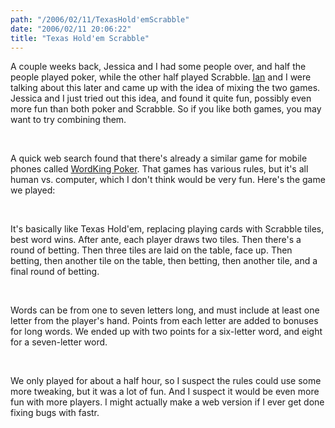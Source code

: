 ```yaml
---
path: "/2006/02/11/TexasHold'emScrabble" 
date: "2006/02/11 20:06:22" 
title: "Texas Hold'em Scrabble" 
---
```

<p>A couple weeks back, Jessica and I had some people over, and half the people played poker, while the other half played Scrabble. <a href="http://www.ianleckie.com/blog/">Ian</a> and I were talking about this later and came up with the idea of mixing the two games. Jessica and I just tried out this idea, and found it quite fun, possibly even more fun than both poker and Scrabble. So if you like both games, you may want to try combining them.</p><br><p>A quick web search found that there's already a similar game for mobile phones called <a href="http://www.gamespot.com/mobile/puzzle/wordkingpoker/review.html">WordKing Poker</a>. That games has various rules, but it's all human vs. computer, which I don't think would be very fun. Here's the game we played:</p><br><p>It's basically like Texas Hold'em, replacing playing cards with Scrabble tiles, best word wins. After ante, each player draws two tiles. Then there's a round of betting. Then three tiles are laid on the table, face up. Then betting, then another tile on the table, then betting, then another tile, and a final round of betting.</p><br><p>Words can be from one to seven letters long, and must include at least one letter from the player's hand. Points from each letter are added to bonuses for long words. We ended up with two points for a six-letter word, and eight for a seven-letter word.</p><br><p>We only played for about a half hour, so I suspect the rules could use some more tweaking, but it was a lot of fun. And I suspect it would be even more fun with more players. I might actually make a web version if I ever get done fixing bugs with fastr.</p>